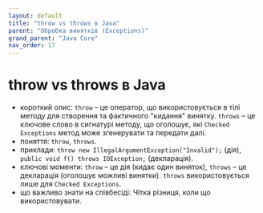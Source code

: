 ```yaml
---
layout: default
title: "throw vs throws в Java"
parent: "Обробка винятків (Exceptions)"
grand_parent: "Java Core"
nav_order: 17
---
```


# throw vs throws в Java

*   короткий опис: `throw` – це оператор, що використовується в тілі методу для створення та фактичного "кидання" винятку. `throws` – це ключове слово в сигнатурі методу, що оголошує, які `Checked Exceptions` метод може згенерувати та передати далі.
*   поняття: `throw`, `throws`.
*   приклади: `throw new IllegalArgumentException("Invalid");` (дія), `public void f() throws IOException;` (декларація).
*   ключові моменти: `throw` – це дія (кидає один виняток), `throws` – це декларація (оголошує можливі винятки). `throws` використовується лише для `Checked Exceptions`.
*   що важливо знати на співбесіді: Чітка різниця, коли що використовувати.

